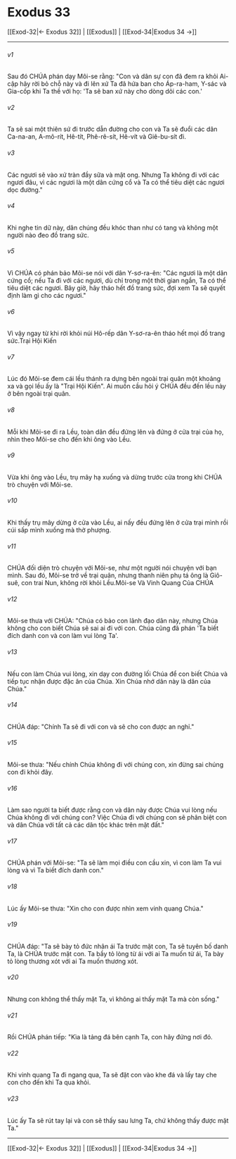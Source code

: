 # Exodus 33

[[Exod-32|← Exodus 32]] | [[Exodus]] | [[Exod-34|Exodus 34 →]]
***



###### v1 
Sau đó CHÚA phán dạy Môi-se rằng: "Con và dân sự con đã đem ra khỏi Ai-cập hãy rời bỏ chỗ này và đi lên xứ Ta đã hứa ban cho Áp-ra-ham, Y-sác và Gia-cốp khi Ta thề với họ: 'Ta sẽ ban xứ này cho dòng dõi các con.' 

###### v2 
Ta sẽ sai một thiên sứ đi trước dẫn đường cho con và Ta sẽ đuổi các dân Ca-na-an, A-mô-rít, Hê-tít, Phê-rê-sít, Hê-vít và Giê-bu-sít đi. 

###### v3 
Các ngươi sẽ vào xứ tràn đầy sữa và mật ong. Nhưng Ta không đi với các ngươi đâu, vì các ngươi là một dân cứng cổ và Ta có thể tiêu diệt các ngươi dọc đường." 

###### v4 
Khi nghe tin dữ này, dân chúng đều khóc than như có tang và không một người nào đeo đồ trang sức. 

###### v5 
Vì CHÚA có phán bảo Môi-se nói với dân Y-sơ-ra-ên: "Các ngươi là một dân cứng cổ; nếu Ta đi với các ngươi, dù chỉ trong một thời gian ngắn, Ta có thể tiêu diệt các ngươi. Bây giờ, hãy tháo hết đồ trang sức, đợi xem Ta sẽ quyết định làm gì cho các ngươi." 

###### v6 
Vì vậy ngay từ khi rời khỏi núi Hô-rếp dân Y-sơ-ra-ên tháo hết mọi đồ trang sức.Trại Hội Kiến 

###### v7 
Lúc đó Môi-se đem cái lều thánh ra dựng bên ngoài trại quân một khoảng xa và gọi lều ấy là "Trại Hội Kiến". Ai muốn cầu hỏi ý CHÚA đều đến lều này ở bên ngoài trại quân. 

###### v8 
Mỗi khi Môi-se đi ra Lều, toàn dân đều đứng lên và đứng ở cửa trại của họ, nhìn theo Môi-se cho đến khi ông vào Lều. 

###### v9 
Vừa khi ông vào Lều, trụ mây hạ xuống và dừng trước cửa trong khi CHÚA trò chuyện với Môi-se. 

###### v10 
Khi thấy trụ mây dừng ở cửa vào Lều, ai nấy đều đứng lên ở cửa trại mình rồi cúi sấp mình xuống mà thờ phượng. 

###### v11 
CHÚA đối diện trò chuyện với Môi-se, như một người nói chuyện với bạn mình. Sau đó, Môi-se trở về trại quân, nhưng thanh niên phụ tá ông là Giô-suê, con trai Nun, không rời khỏi Lều.Môi-se Và Vinh Quang Của CHÚA 

###### v12 
Môi-se thưa với CHÚA: "Chúa có bảo con lãnh đạo dân này, nhưng Chúa không cho con biết Chúa sẽ sai ai đi với con. Chúa cũng đã phán 'Ta biết đích danh con và con làm vui lòng Ta'. 

###### v13 
Nếu con làm Chúa vui lòng, xin dạy con đường lối Chúa để con biết Chúa và tiếp tục nhận được đặc ân của Chúa. Xin Chúa nhớ dân này là dân của Chúa." 

###### v14 
CHÚA đáp: "Chính Ta sẽ đi với con và sẽ cho con được an nghỉ." 

###### v15 
Môi-se thưa: "Nếu chính Chúa không đi với chúng con, xin đừng sai chúng con đi khỏi đây. 

###### v16 
Làm sao người ta biết được rằng con và dân này được Chúa vui lòng nếu Chúa không đi với chúng con? Việc Chúa đi với chúng con sẽ phân biệt con và dân Chúa với tất cả các dân tộc khác trên mặt đất." 

###### v17 
CHÚA phán với Môi-se: "Ta sẽ làm mọi điều con cầu xin, vì con làm Ta vui lòng và vì Ta biết đích danh con." 

###### v18 
Lúc ấy Môi-se thưa: "Xin cho con được nhìn xem vinh quang Chúa." 

###### v19 
CHÚA đáp: "Ta sẽ bày tỏ đức nhân ái Ta trước mặt con, Ta sẽ tuyên bố danh Ta, là CHÚA trước mặt con. Ta bầy tỏ lòng từ ái với ai Ta muốn từ ái, Ta bày tỏ lòng thương xót với ai Ta muốn thương xót. 

###### v20 
Nhưng con không thể thấy mặt Ta, vì không ai thấy mặt Ta mà còn sống." 

###### v21 
Rồi CHÚA phán tiếp: "Kìa là tảng đá bên cạnh Ta, con hãy đứng nơi đó. 

###### v22 
Khi vinh quang Ta đi ngang qua, Ta sẽ đặt con vào khe đá và lấy tay che con cho đến khi Ta qua khỏi. 

###### v23 
Lúc ấy Ta sẽ rút tay lại và con sẽ thấy sau lưng Ta, chứ không thấy được mặt Ta."

***
[[Exod-32|← Exodus 32]] | [[Exodus]] | [[Exod-34|Exodus 34 →]]
